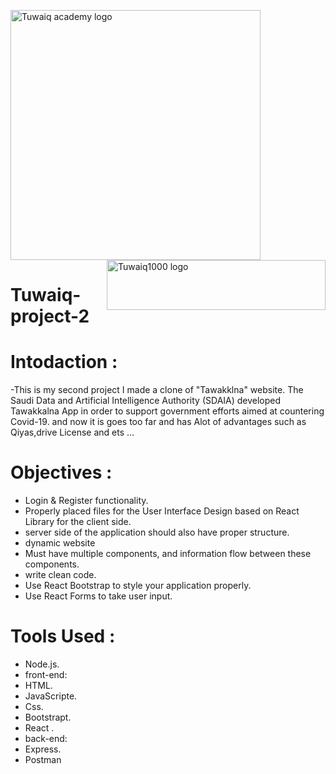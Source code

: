 
<img width="400" alt="Tuwaiq academy logo" src="https://tuwaiq.edu.sa/assets/images/tuwaiq-logo.svg"> <img width="350" height="80" alt="Tuwaiq1000 logo" src="https://launch.sa/assets/images/logos/tuwaiq1000-dark.svg" align="right">


# Tuwaiq-project-2


# Intodaction :
-This is my second project I made a clone of "Tawakklna" website.
 The Saudi Data and Artificial Intelligence Authority (SDAIA) developed Tawakkalna App in order to support government efforts aimed at countering Covid-19.
 and now it is goes too far and has Alot of advantages such as Qiyas,drive License and ets ...
 # Objectives :
- Login & Register functionality.
- Properly placed files for the User Interface Design based on React Library for the client side.
- server side of the application should also have proper structure.
- dynamic website
- Must have multiple components, and information flow between these components.
-  write clean code.
- Use React Bootstrap to style your application properly.
- Use React Forms to take user input.

# Tools Used :
- Node.js.
- front-end:
- HTML.
- JavaScripte.
- Css.
- Bootstrapt.
- React .
-  back-end:
- Express.
- Postman


 



